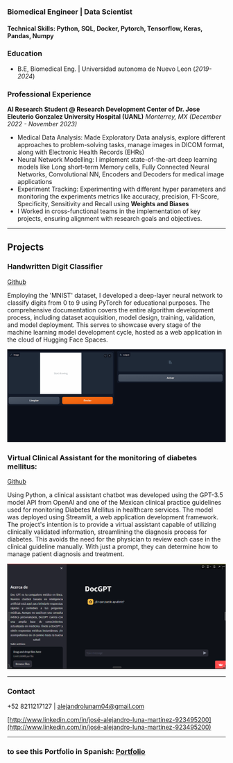 ### Biomedical Engineer | Data Scientist 

#### Technical Skills: Python, SQL, Docker, Pytorch, Tensorflow, Keras, Pandas, Numpy

### Education
- B.E, Biomedical Eng. | Universidad autonoma de Nuevo Leon (_2019-2024_)

### Professional Experience
**AI Research Student @ Research Development Center of Dr. Jose Eleuterio Gonzalez University Hospital (UANL)**
*Monterrey, MX (_December 2022 - November 2023_)*

- Medical Data Analysis: Made Exploratory Data analysis, explore different approaches to problem-solving tasks, manage images in DICOM format, along with Electronic Health Records (EHRs)
- Neural Network Modelling: I implement state-of-the-art deep learning models like Long short-term Memory
cells, Fully Connected Neural Networks, Convolutional NN, Encoders and Decoders for medical image applications
- Experiment Tracking: Experimenting with different hyper parameters and monitoring the experiments metrics
like accuracy, precision, F1-Score, Specificity, Sensitivity and Recall using **Weights and Biases**
- I Worked in cross-functional teams in the implementation of key projects, ensuring alignment with research goals and objectives.

---

## Projects

### Handwritten Digit Classifier
[Github](https://github.com/AlexLuna4/Handwritten_Digit_Recognizer_UI.git)

Employing the 'MNIST' dataset, I developed a deep-layer neural network to classify digits from 0 to 9 using PyTorch for educational purposes. 
The comprehensive documentation covers the entire algorithm development process, including dataset acquisition, model design, training, validation, and model deployment. 
This serves to showcase every stage of the machine learning model development cycle, hosted as a web application in the cloud of Hugging Face Spaces.

![Handwritten Digit Classifier](/assets/img/Digit_recognition.gif)


### Virtual Clinical Assistant for the monitoring of diabetes mellitus:
[Github](https://github.com/AlexLuna4/Virtual_Clinical_Assistant_GPT.git)

Using Python, a clinical assistant chatbot was developed using the GPT-3.5 model API from OpenAI and one of the Mexican clinical practice guidelines used for monitoring Diabetes Mellitus in healthcare services. 
The model was deployed using Streamlit, a web application development framework. The project's intention is to provide a virtual assistant capable of utilizing clinically validated information, 
streamlining the diagnosis process for diabetes. This avoids the need for the physician to review each case in the clinical guideline manually. With just a prompt, 
they can determine how to manage patient diagnosis and treatment.

![Virtual clinical assitant](/assets/img/docgpt.png)


---

### Contact

 +52 8211217127 | alejandrolunam04@gmail.com

[http://www.linkedin.com/in/josé-alejandro-luna-martínez-923495200](http://www.linkedin.com/in/josé-alejandro-luna-martínez-923495200)

---

### to see this Portfolio in Spanish: [Portfolio](https://alexluna4.github.io/portafolio-esp/)

